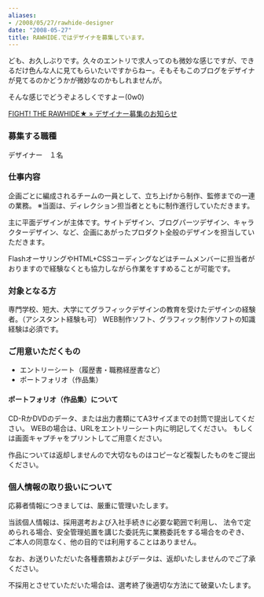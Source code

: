 ```yaml
---
aliases:
- /2008/05/27/rawhide-designer
date: "2008-05-27"
title: RAWHIDE.ではデザイナを募集しています。
---
```

ども、お久しぶりです。久々のエントリで求人ってのも微妙な感じですが、できるだけ色んな人に見てもらいたいですからねー。そもそもこのブログをデザイナが見てるのかどうかが微妙なのかもしれませんが。

そんな感じでどうぞよろしくですよー(0w0)

<a href="http://blog.raw-hide.jp/wp/?p=371">FIGHT! THE RAWHIDE★ &raquo; デザイナー募集のお知らせ</a>

<h3>募集する職種</h3>
<p>
デザイナー　１名
</p>
<h3>仕事内容</h3>
<p>
企画ごとに編成されるチームの一員として、立ち上げから制作、監修までの一連の業務。
※当面は、ディレクション担当者とともに制作進行していただきます。
</p>
<p>
主に平面デザインが主体です。サイトデザイン、ブログパーツデザイン、キャラクターデザイン、など、企画にあがったプロダクト全般のデザインを担当していただきます。
</p>
<p>
FlashオーサリングやHTML+CSSコーディングなどはチームメンバーに担当者がおりますので経験なくとも協力しながら作業をすすめることが可能です。
</p>
<h3>対象となる方</h3>
<p>
専門学校、短大、大学にてグラフィックデザインの教育を受けたデザインの経験者。（アシスタント経験も可）
WEB制作ソフト、グラフィック制作ソフトの知識経験は必須です。
</p>
<h3>ご用意いただくもの</h3>
<ul>
<li>エントリーシート（履歴書・職務経歴書など）</li>
<li>ポートフォリオ（作品集）</li>
</ul>

<h4>ポートフォリオ（作品集）について</h4>
<p>
CD-RかDVDのデータ、または出力書類にてA3サイズまでの封筒で提出してください。
WEBの場合は、URLをエントリーシート内に明記してください。
もしくは画面キャプチャをプリントしてご用意ください。
</p>
<p>
作品については返却しませんので大切なものはコピーなど複製したものをご提出ください。
</p>

<h3>個人情報の取り扱いについて</h3>
<p>応募者情報につきましては、厳重に管理いたします。</p>
<p>
当該個人情報は、採用選考および入社手続きに必要な範囲で利用し、
法令で定められる場合、安全管理処置を講じた委託先に業務委託をする場合をのぞき、
ご本人の同意なく、他の目的では利用することはありません。
</p>
<p>
なお、お送りいただいた各種書類およびデータは、返却いたしませんのでご了承ください。
</p>
<p>
不採用とさせていただいた場合は、選考終了後適切な方法にて破棄いたします。
</p>